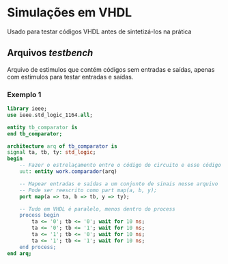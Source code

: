 # Simulações em VHDL

Usado para testar códigos VHDL antes de sintetizá-los na prática

## Arquivos *testbench*

Arquivo de estimulos que contém códigos sem entradas e saídas, apenas com estimulos para testar entradas e saídas.

### Exemplo 1

```vhdl
library ieee;
use ieee.std_logic_1164.all;

entity tb_comparator is
end tb_comparator;

architecture arq of tb_comparator is
signal ta, tb, ty: std_logic;
begin
    -- Fazer o estrelaçamento entre o código do circuito e esse código de testes
    uut: entity work.comparador(arq)

    -- Mapear entradas e saídas a um conjunto de sinais nesse arquivo
    -- Pode ser reescrito como part map(a, b, y);
    port map(a => ta, b => tb, y => ty);

    -- Tudo em VHDL é paralelo, menos dentro do process
    process begin
        ta <= '0'; tb <= '0'; wait for 10 ns;
        ta <= '0'; tb <= '1'; wait for 10 ns;
        ta <= '1'; tb <= '0'; wait for 10 ns;
        ta <= '1'; tb <= '1'; wait for 10 ns;
    end process;
end arq;
```
